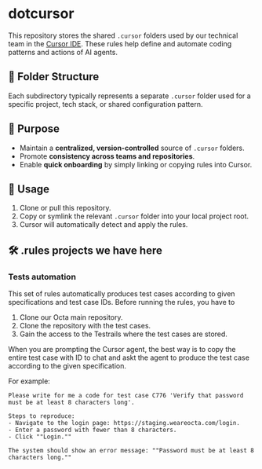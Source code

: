 # dotcursor

This repository stores the shared `.cursor` folders used by our technical team in
the [Cursor IDE](https://www.cursor.sh/).
These rules help define and automate coding patterns and actions of AI agents.

## 📁 Folder Structure
Each subdirectory typically represents a separate `.cursor` folder used for a specific project,
tech stack, or shared configuration pattern.


## 🧠 Purpose
- Maintain a **centralized, version-controlled** source of `.cursor` folders.
- Promote **consistency across teams and repositories**.
- Enable **quick onboarding** by simply linking or copying rules into Cursor.

## 🚀 Usage
1. Clone or pull this repository.
2. Copy or symlink the relevant `.cursor` folder into your local project root.
3. Cursor will automatically detect and apply the rules.

## 🛠️ .rules projects we have here

### Tests automation 

This set of rules automatically produces test cases according to given specifications and test case IDs.
Before running the rules, you have to 

1. Clone our Octa main repository.
2. Clone the repository with the test cases.
3. Gain the access to the Testrails where the test cases are stored.

When you are prompting  the Cursor agent, the best way is to copy the entire test case with ID
to chat and askt the agent to produce the test case according to the given specification.

For example:

```
Please write for me a code for test case C776 'Verify that password must be at least 8 characters long'.

Steps to reproduce:
- Navigate to the login page: https://staging.weareocta.com/login.
- Enter a password with fewer than 8 characters.
- Click ""Login.""

The system should show an error message: ""Password must be at least 8 characters long.""

```

